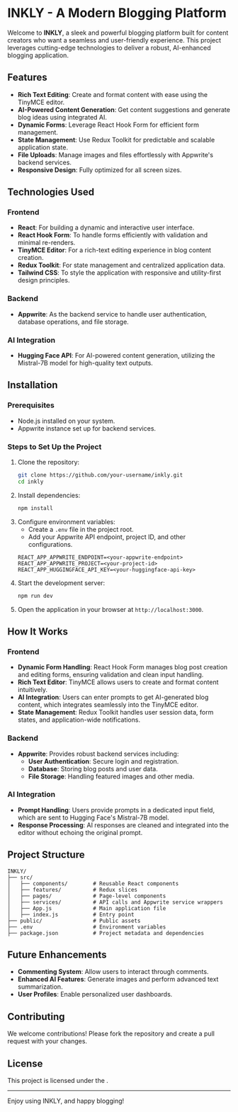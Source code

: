 # INKLY - A Modern Blogging Platform

Welcome to **INKLY**, a sleek and powerful blogging platform built for content creators who want a seamless and user-friendly experience. This project leverages cutting-edge technologies to deliver a robust, AI-enhanced blogging application.

## Features
- **Rich Text Editing**: Create and format content with ease using the TinyMCE editor.
- **AI-Powered Content Generation**: Get content suggestions and generate blog ideas using integrated AI.
- **Dynamic Forms**: Leverage React Hook Form for efficient form management.
- **State Management**: Use Redux Toolkit for predictable and scalable application state.
- **File Uploads**: Manage images and files effortlessly with Appwrite's backend services.
- **Responsive Design**: Fully optimized for all screen sizes.

## Technologies Used

### Frontend
- **React**: For building a dynamic and interactive user interface.
- **React Hook Form**: To handle forms efficiently with validation and minimal re-renders.
- **TinyMCE Editor**: For a rich-text editing experience in blog content creation.
- **Redux Toolkit**: For state management and centralized application data.
- **Tailwind CSS**: To style the application with responsive and utility-first design principles.

### Backend
- **Appwrite**: As the backend service to handle user authentication, database operations, and file storage.

### AI Integration
- **Hugging Face API**: For AI-powered content generation, utilizing the Mistral-7B model for high-quality text outputs.

## Installation

### Prerequisites
- Node.js installed on your system.
- Appwrite instance set up for backend services.

### Steps to Set Up the Project
1. Clone the repository:
   ```bash
   git clone https://github.com/your-username/inkly.git
   cd inkly
   ```
2. Install dependencies:
   ```bash
   npm install
   ```
3. Configure environment variables:
   - Create a `.env` file in the project root.
   - Add your Appwrite API endpoint, project ID, and other configurations.
   ```env
   REACT_APP_APPWRITE_ENDPOINT=<your-appwrite-endpoint>
   REACT_APP_APPWRITE_PROJECT=<your-project-id>
   REACT_APP_HUGGINGFACE_API_KEY=<your-huggingface-api-key>
   ```
4. Start the development server:
   ```bash
   npm run dev
   ```
5. Open the application in your browser at `http://localhost:3000`.

## How It Works

### Frontend
- **Dynamic Form Handling**: React Hook Form manages blog post creation and editing forms, ensuring validation and clean input handling.
- **Rich Text Editor**: TinyMCE allows users to create and format content intuitively.
- **AI Integration**: Users can enter prompts to get AI-generated blog content, which integrates seamlessly into the TinyMCE editor.
- **State Management**: Redux Toolkit handles user session data, form states, and application-wide notifications.

### Backend
- **Appwrite**: Provides robust backend services including:
  - **User Authentication**: Secure login and registration.
  - **Database**: Storing blog posts and user data.
  - **File Storage**: Handling featured images and other media.

### AI Integration
- **Prompt Handling**: Users provide prompts in a dedicated input field, which are sent to Hugging Face's Mistral-7B model.
- **Response Processing**: AI responses are cleaned and integrated into the editor without echoing the original prompt.

## Project Structure
```
INKLY/
├── src/
│   ├── components/        # Reusable React components
│   ├── features/          # Redux slices
│   ├── pages/             # Page-level components
│   ├── services/          # API calls and Appwrite service wrappers
│   ├── App.js             # Main application file
│   ├── index.js           # Entry point
├── public/                # Public assets
├── .env                   # Environment variables
├── package.json           # Project metadata and dependencies
```

## Future Enhancements
- **Commenting System**: Allow users to interact through comments.
- **Enhanced AI Features**: Generate images and perform advanced text summarization.
- **User Profiles**: Enable personalized user dashboards.

## Contributing
We welcome contributions! Please fork the repository and create a pull request with your changes.

## License
This project is licensed under the .

---



Enjoy using INKLY, and happy blogging!

